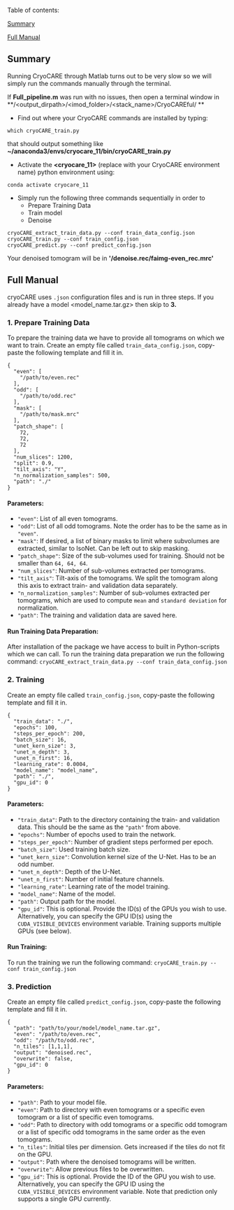 Table of contents:

[Summary](#Summary)

[Full Manual](#Full-Manual)

## Summary

Running CryoCARE through Matlab turns out to be very slow so we will simply run the commands manually through the terminal.

If **Full_pipeline.m** was run with no issues, then open a terminal window in **/<output_dirpath>/<imod_folder>/<stack_name>/CryoCAREful/ **

- Find out where your CryoCARE commands are installed by typing:

```
which cryoCARE_train.py
```
that should output something like **~/anaconda3/envs/cryocare_11/bin/cryoCARE_train.py**

- Activate the **<cryocare_11>** (replace with your CryoCARE environment name) python environment using:

```
conda activate cryocare_11
```
- Simply run the following three commands sequentially in order to
  - Prepare Training Data
  - Train model
  - Denoise

```
cryoCARE_extract_train_data.py --conf train_data_config.json
cryoCARE_train.py --conf train_config.json
cryoCARE_predict.py --conf predict_config.json
```

Your denoised tomogram will be in **'/denoise.rec/faimg-even_rec.mrc'**


## Full Manual
cryoCARE uses `.json` configuration files and is run in three steps. If you already have a model <model_name.tar.gz>  then skip to **3.**

### 1. Prepare Training Data
To prepare the training data we have to provide all tomograms on which we want to train. 
Create an empty file called `train_data_config.json`, copy-paste the following template and fill it in.
```
{
  "even": [
    "/path/to/even.rec"
  ],
  "odd": [
    "/path/to/odd.rec"
  ],
  "mask": [
    "/path/to/mask.mrc"
  ],
  "patch_shape": [
    72,
    72,
    72
  ],
  "num_slices": 1200,
  "split": 0.9,
  "tilt_axis": "Y",
  "n_normalization_samples": 500,
  "path": "./"
}
```
#### Parameters:
* `"even"`: List of all even tomograms.
* `"odd"`: List of all odd tomograms. Note the order has to be the same as in `"even"`.
* `"mask"`: If desired, a list of binary masks to limit where subvolumes are extracted, similar to IsoNet. Can be left out to skip masking.
* `"patch_shape"`: Size of the sub-volumes used for training. Should not be smaller than `64, 64, 64`.
* `"num_slices"`: Number of sub-volumes extracted per tomograms. 
* `"tilt_axis"`: Tilt-axis of the tomograms. We split the tomogram along this axis to extract train- and validation data separately.
* `"n_normalization_samples"`: Number of sub-volumes extracted per tomograms, which are used to compute `mean` and `standard deviation` for normalization.
* `"path"`: The training and validation data are saved here.

#### Run Training Data Preparation:
After installation of the package we have access to built in Python-scripts which we can call. 
To run the training data preparation we run the following command:
`cryoCARE_extract_train_data.py --conf train_data_config.json`

### 2. Training
Create an empty file called `train_config.json`, copy-paste the following template and fill it in.
```
{
  "train_data": "./",
  "epochs": 100,
  "steps_per_epoch": 200,
  "batch_size": 16,
  "unet_kern_size": 3,
  "unet_n_depth": 3,
  "unet_n_first": 16,
  "learning_rate": 0.0004,
  "model_name": "model_name",
  "path": "./",
  "gpu_id": 0
}
```

#### Parameters:
* `"train_data"`: Path to the directory containing the train- and validation data. This should be the same as the `"path"` from above.
* `"epochs"`: Number of epochs used to train the network.
* `"steps_per_epoch"`: Number of gradient steps performed per epoch.
* `"batch_size"`: Used training batch size.
* `"unet_kern_size"`: Convolution kernel size of the U-Net. Has to be an odd number.
* `"unet_n_depth"`: Depth of the U-Net.
* `"unet_n_first"`: Number of initial feature channels.
* `"learning_rate"`: Learning rate of the model training.
* `"model_name"`: Name of the model.
* `"path"`: Output path for the model.
* `"gpu_id"`: This is optional. Provide the ID(s) of the GPUs you wish to use. Alternatively, you can specify the GPU ID(s) using the `CUDA_VISIBLE_DEVICES` environment variable. Training supports multiple GPUs (see below).

#### Run Training:
To run the training we run the following command:
`cryoCARE_train.py --conf train_config.json`

### 3. Prediction
Create an empty file called `predict_config.json`, copy-paste the following template and fill it in.
```
{
  "path": "path/to/your/model/model_name.tar.gz",
  "even": "/path/to/even.rec",
  "odd": "/path/to/odd.rec",
  "n_tiles": [1,1,1],
  "output": "denoised.rec",
  "overwrite": false,
  "gpu_id": 0
}
```

#### Parameters:
* `"path"`: Path to your model file.
* `"even"`: Path to directory with even tomograms or a specific even tomogram or a list of specific even tomograms.
* `"odd"`: Path to directory with odd tomograms or a specific odd tomogram or a list of specific odd tomograms in the same order as the even tomograms.
* `"n_tiles"`: Initial tiles per dimension. Gets increased if the tiles do not fit on the GPU.
* `"output"`: Path where the denoised tomograms will be written.
* `"overwrite"`: Allow previous files to be overwritten.
* `"gpu_id"`: This is optional. Provide the ID of the GPU you wish to use. Alternatively, you can specify the GPU ID using the `CUDA_VISIBLE_DEVICES` environment variable. Note that prediction only supports a single GPU currently.

